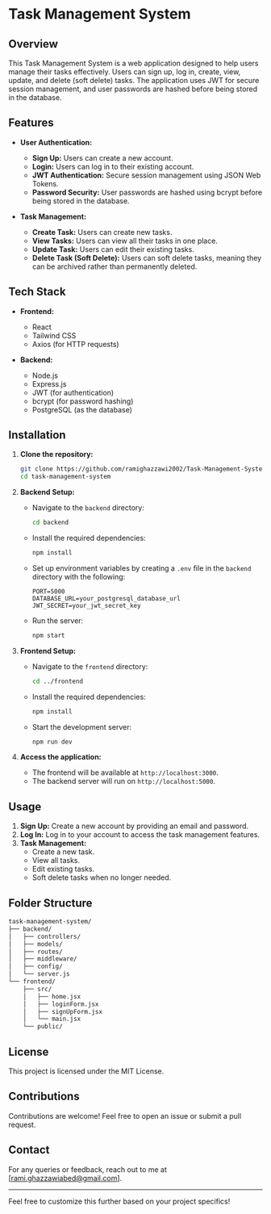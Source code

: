 # Task Management System

## Overview

This Task Management System is a web application designed to help users manage their tasks effectively. Users can sign up, log in, create, view, update, and delete (soft delete) tasks. The application uses JWT for secure session management, and user passwords are hashed before being stored in the database.

## Features

- **User Authentication:**

  - **Sign Up:** Users can create a new account.
  - **Login:** Users can log in to their existing account.
  - **JWT Authentication:** Secure session management using JSON Web Tokens.
  - **Password Security:** User passwords are hashed using bcrypt before being stored in the database.

- **Task Management:**
  - **Create Task:** Users can create new tasks.
  - **View Tasks:** Users can view all their tasks in one place.
  - **Update Task:** Users can edit their existing tasks.
  - **Delete Task (Soft Delete):** Users can soft delete tasks, meaning they can be archived rather than permanently deleted.

## Tech Stack

- **Frontend:**

  - React
  - Tailwind CSS
  - Axios (for HTTP requests)

- **Backend:**
  - Node.js
  - Express.js
  - JWT (for authentication)
  - bcrypt (for password hashing)
  - PostgreSQL (as the database)

## Installation

1. **Clone the repository:**

   ```bash
   git clone https://github.com/ramighazzawi2002/Task-Management-System.git
   cd task-management-system
   ```

2. **Backend Setup:**

   - Navigate to the `backend` directory:

     ```bash
     cd backend
     ```

   - Install the required dependencies:

     ```bash
     npm install
     ```

   - Set up environment variables by creating a `.env` file in the `backend` directory with the following:

     ```env
     PORT=5000
     DATABASE_URL=your_postgresql_database_url
     JWT_SECRET=your_jwt_secret_key
     ```

   - Run the server:

     ```bash
     npm start
     ```

3. **Frontend Setup:**

   - Navigate to the `frontend` directory:

     ```bash
     cd ../frontend
     ```

   - Install the required dependencies:

     ```bash
     npm install
     ```

   - Start the development server:

     ```bash
     npm run dev
     ```

4. **Access the application:**

   - The frontend will be available at `http://localhost:3000`.
   - The backend server will run on `http://localhost:5000`.

## Usage

1. **Sign Up:** Create a new account by providing an email and password.
2. **Log In:** Log in to your account to access the task management features.
3. **Task Management:**
   - Create a new task.
   - View all tasks.
   - Edit existing tasks.
   - Soft delete tasks when no longer needed.

## Folder Structure

```bash
task-management-system/
├── backend/
│   ├── controllers/
│   ├── models/
│   ├── routes/
│   ├── middleware/
│   ├── config/
│   └── server.js
└── frontend/
    ├── src/
    │   ├── home.jsx
    │   ├── loginForm.jsx
    │   ├── signUpForm.jsx
    │   └── main.jsx
    └── public/
```

## License

This project is licensed under the MIT License.

## Contributions

Contributions are welcome! Feel free to open an issue or submit a pull request.

## Contact

For any queries or feedback, reach out to me at [rami.ghazzawiabed@gmail.com].

---

Feel free to customize this further based on your project specifics!
